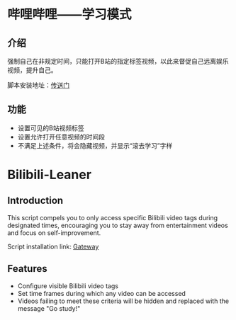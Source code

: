 # 哔哩哔哩——学习模式

## 介绍

强制自己在非规定时间，只能打开B站的指定标签视频，以此来督促自己远离娱乐视频，提升自己。

脚本安装地址：[传送门](https://greasyfork.org/zh-CN/scripts/480533-%E5%93%94%E5%93%A9%E5%93%94%E5%93%A9-%E5%AD%A6%E4%B9%A0%E6%A8%A1%E5%BC%8F?locale_override=1)

## 功能

- 设置可见的B站视频标签
- 设置允许打开任意视频的时间段
- 不满足上述条件，将会隐藏视频，并显示“滚去学习”字样

# Bilibili-Leaner

## Introduction

This script compels you to only access specific Bilibili video tags during designated times, encouraging you to stay away from entertainment videos and focus on self-improvement.

Script installation link: [Gateway](https://greasyfork.org/en/scripts/480533-%E5%93%94%E5%93%A9%E5%93%94%E5%93%A9-%E5%AD%A6%E4%B9%A0%E6%A8%A1%E5%BC%8F?locale_override=1)

## Features

- Configure visible Bilibili video tags
- Set time frames during which any video can be accessed
- Videos failing to meet these criteria will be hidden and replaced with the message "Go study!"